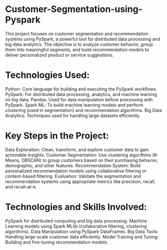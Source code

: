 # Customer-Segmentation-using-Pyspark
This project focuses on customer segmentation and recommendation systems using PySpark, a powerful tool for distributed data processing and big data analytics. The objective is to analyze customer behavior, group them into meaningful segments, and build recommendation models to deliver personalized product or service suggestions.
# Technologies Used:
Python: Core language for building and executing the PySpark workflows.
PySpark: For distributed data processing, analytics, and machine learning on big data.
Pandas: Used for data manipulation before processing with PySpark.
Spark ML: To build machine learning models and perform clustering (used in segmentation) and recommendation algorithms.
Big Data Analytics: Techniques used for handling large datasets efficiently.
# Key Steps in the Project:
Data Exploration: Clean, transform, and explore customer data to gain actionable insights.
Customer Segmentation: Use clustering algorithms (K-Means, DBSCAN) to group customers based on their purchasing behavior, demographic, and other features.
Recommendation System: Build personalized recommendation models using collaborative filtering or content-based filtering.
Evaluation: Validate the segmentation and recommendation systems using appropriate metrics like precision, recall, and recall-at-k.
# Technologies and Skills Involved:
PySpark for distributed computing and big data processing.
Machine Learning models using Spark MLlib (collaborative filtering, clustering algorithms).
Data Manipulation using PySpark DataFrames.
Big Data Tools: Handling large-scale customer data efficiently.
Model Training and Tuning: Building and fine-tuning recommendation models.
